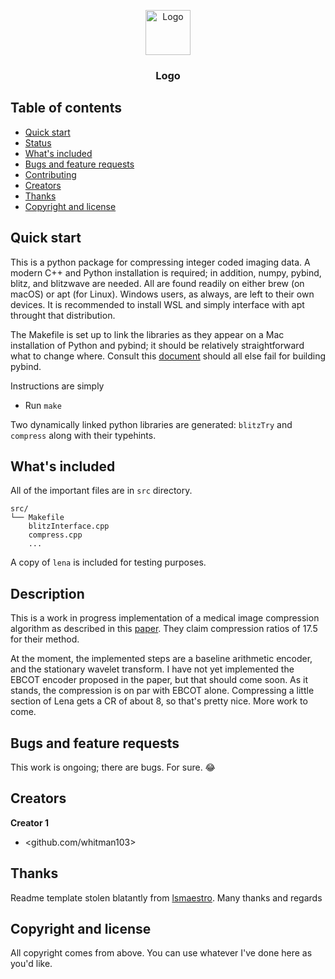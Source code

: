 <p align="center">
  <a href="https://example.com/">
    <img src="https://via.placeholder.com/72" alt="Logo" width=72 height=72>
  </a>

  <h3 align="center">Logo</h3>
</p>


## Table of contents

- [Quick start](#quick-start)
- [Status](#status)
- [What's included](#whats-included)
- [Bugs and feature requests](#bugs-and-feature-requests)
- [Contributing](#contributing)
- [Creators](#creators)
- [Thanks](#thanks)
- [Copyright and license](#copyright-and-license)


## Quick start

This is a python package for compressing integer coded imaging data. A modern C++ and Python installation is required; in addition, numpy, pybind, blitz, and blitzwave are needed. All are found readily on either brew (on macOS) or apt (for Linux). Windows users, as always, are left to their own devices. It is recommended to install WSL and simply interface with apt throught that distribution.

The Makefile is set up to link the libraries as they appear on a Mac installation of Python and pybind; it should be relatively straightforward what to change where. Consult this [document](https://pybind11.readthedocs.io/en/stable/compiling.html) should all else fail for building pybind. 

Instructions are simply 

- Run `make`

Two dynamically linked python libraries are generated: `blitzTry` and `compress` along with their typehints. 


## What's included

All of the important files are in `src` directory.

```text
src/
└── Makefile
    blitzInterface.cpp
    compress.cpp
    ...
```

A copy of `lena` is included for testing purposes.

## Description

This is a work in progress implementation of a medical image compression algorithm as described in this [paper](https://www.ncbi.nlm.nih.gov/pmc/articles/PMC4171424/). They claim compression ratios of 17.5 for their method.

At the moment, the implemented steps are a baseline arithmetic encoder, and the stationary wavelet transform. I have not yet implemented the EBCOT encoder proposed in the paper, but that should come soon. As it stands, the compression is on par with EBCOT alone. Compressing a little section of Lena gets a CR of about 8, so that's pretty nice. More work to come.

## Bugs and feature requests

This work is ongoing; there are bugs. For sure. 😂



## Creators

**Creator 1**

- <github.com/whitman103>

## Thanks

Readme template stolen blatantly from [lsmaestro](https://github.com/Ismaestro/markdown-template). Many thanks and regards

## Copyright and license

All copyright comes from above. You can use whatever I've done here as you'd like. 